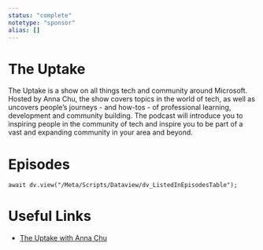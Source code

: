 ```yaml
---
status: "complete"
notetype: "sponsor"
alias: []
---
```

# The Uptake
The Uptake is a show on all things tech and community around Microsoft.  Hosted by Anna Chu, the show covers topics in the world of tech, as well as uncovers people’s journeys - and how-tos - of professional learning, development and community building. The podcast will introduce you to inspiring people in the community of tech and inspire you to be part of a vast and expanding community in your area and beyond.

# Episodes
```dataviewjs
await dv.view("/Meta/Scripts/Dataview/dv_ListedInEpisodesTable");
```
# Useful Links
- [The Uptake with Anna Chu](https://theuptake.libsyn.com/about)